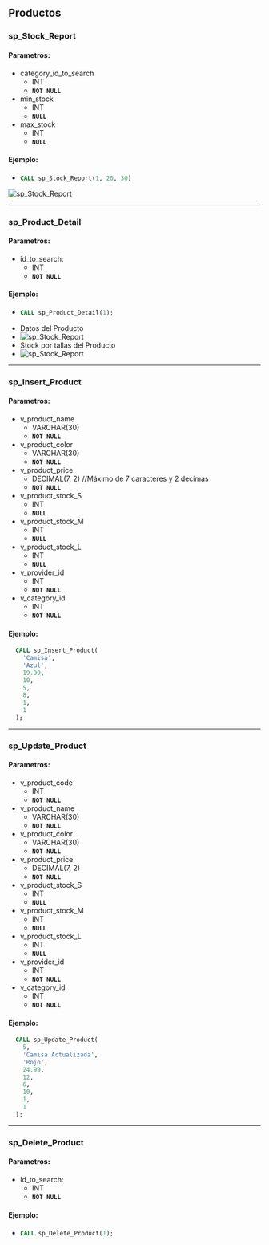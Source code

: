 ## Productos
### sp_Stock_Report
#### Parametros:
- category_id_to_search
  - INT
  - **`NOT NULL`**
- min_stock
  - INT
  - **`NULL`**
- max_stock
  - INT
  - **`NULL`**
#### Ejemplo:
- ```sql
  CALL sp_Stock_Report(1, 20, 30)
  ```
![sp_Stock_Report](../resources/sp_Stock_Report.jpg)

---

### sp_Product_Detail
#### Parametros:
- id_to_search:
  - INT
  - **`NOT NULL`**
#### Ejemplo:
- ```sql
  CALL sp_Product_Detail(1);
    ```
- Datos del Producto
- ![sp_Stock_Report](../resources/sp_Product_Detail_1.jpg)
- Stock por tallas del Producto
- ![sp_Stock_Report](../resources/sp_Product_Detail_2.jpg)

---

### sp_Insert_Product
#### Parametros:
- v_product_name
  - VARCHAR(30)
  - **`NOT NULL`**
- v_product_color 
  - VARCHAR(30)
  - **`NOT NULL`**
- v_product_price 
  - DECIMAL(7, 2) //Máximo de 7 caracteres y 2 decimas
  - **`NOT NULL`**
- v_product_stock_S 
  - INT
  - **`NULL`**
- v_product_stock_M 
  - INT
  - **`NULL`**
- v_product_stock_L 
  - INT
  - **`NULL`**
- v_provider_id 
  - INT
  - **`NOT NULL`**
- v_category_id
  - INT
  - **`NOT NULL`**
#### Ejemplo:
  ```sql
    CALL sp_Insert_Product(
      'Camisa',
      'Azul',
      19.99,
      10,
      5,
      8,
      1,
      1
    );
  ```

---

### sp_Update_Product
#### Parametros:

- v_product_code
  - INT
  - **`NOT NULL`**
- v_product_name
  - VARCHAR(30)
  - **`NOT NULL`**
- v_product_color
  - VARCHAR(30)
  - **`NOT NULL`**
- v_product_price
  - DECIMAL(7, 2)
  - **`NOT NULL`**
- v_product_stock_S
  - INT
  - **`NULL`**
- v_product_stock_M
  - INT
  - **`NULL`**
- v_product_stock_L
  - INT
  - **`NULL`**
- v_provider_id
  - INT
  - **`NOT NULL`**
- v_category_id
  - INT
  - **`NOT NULL`**

#### Ejemplo:

  ```sql
    CALL sp_Update_Product(
      5,
      'Camisa Actualizada',
      'Rojo',
      24.99,
      12,
      6,
      10,
      1,
      1
    );
  ```

---

### sp_Delete_Product
#### Parametros:
- id_to_search:
  - INT
  - **`NOT NULL`**
#### Ejemplo:
- ```sql
  CALL sp_Delete_Product(1);
  ```
